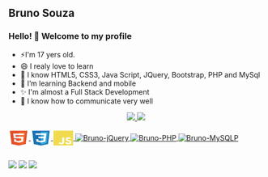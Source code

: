 <!--
### Hi there! 👋 Welcome to my profile

**BrunoVini/BrunoVini** is a ✨ _special_ ✨ repository because its `README.md` (this file) appears on your GitHub profile.

Here are some ideas to get you started:

- 🔭 I’m currently working on ...
- 🌱 I’m currently learning ...
- 👯 I’m looking to collaborate on ...
- 🤔 I’m looking for help with ...
- 💬 Ask me about ...
- 📫 How to reach me: ...
- 😄 Pronouns: ...
- ⚡ Fun fact: ...
-->

## Bruno Souza 

### Hello! 👋 Welcome to my profile

 - ⚡I'm 17 yers old. 
 - 😄 I realy love to learn
 - 🔭 I know HTML5, CSS3, Java Script, JQuery, Bootstrap, PHP and MySql
 - 🌱 I’m learning Backend and mobile
 - ✨ I'm almost a Full Stack Development
 - 💬 I know how to communicate very well

<div align="center">
  <a href="https://github.com/BrunoVini">
  <img height="180em" src="https://github-readme-stats.vercel.app/api?username=BrunoVini&show_icons=true&theme=dracula&include_all_commits=true&count_private=true"/>
  <img height="180em" src="https://github-readme-stats.vercel.app/api/top-langs/?username=BrunoVini&layout=compact&langs_count=7&theme=dracula"/>
</div>
 
 <div style="display: inline_block"><br>
  <img align="center" alt="Bruno-HTML" height="30" width="40" src="https://raw.githubusercontent.com/devicons/devicon/master/icons/html5/html5-original.svg">
  <img align="center" alt="Bruno-CSS" height="30" width="40" src="https://raw.githubusercontent.com/devicons/devicon/master/icons/css3/css3-original.svg">
  <img align="center" alt="Bruno-Js" height="30" width="40" src="https://raw.githubusercontent.com/devicons/devicon/master/icons/javascript/javascript-plain.svg">
  <img align="center" alt="Bruno-jQuery" height="30" width="40" src="https://cdn.jsdelivr.net/gh/devicons/devicon/icons/jquery/jquery-plain-wordmark.svg" />
  <img align="center" alt="Bruno-PHP" height="30" width="40" src="https://cdn.jsdelivr.net/gh/devicons/devicon/icons/php/php-plain.svg">
  <img align="center" alt="Bruno-MySQLP" height="30" width="40" src="https://cdn.jsdelivr.net/gh/devicons/devicon/icons/mysql/mysql-original-wordmark.svg" />
  <!-- <img align="right" alt="Bruno-pic" height="150" style="border-radius:50px;" src="https://media.discordapp.net/attachments/639956127056134178/890373478988013628/Publicacoes_Instagram_1_1.png?width=676&height=676">
</div> -->

 ##
 <a href="https://www.linkedin.com/in/brunovini04/" target="_blank"><img src="https://img.shields.io/badge/-LinkedIn-%230077B5?style=for-the-badge&logo=linkedin&logoColor=white" target="_blank"></a> 
 <a href = "mailto:brunoluz858@gmail.com"><img src="https://img.shields.io/badge/-Gmail-D14836?style=for-the-badge&logo=gmail&logoColor=white" target="_blank"></a>
 <a href = "https://t.me/brunoviniuser"><img src="https://img.shields.io/badge/Telegram-2CA5E0?style=for-the-badge&logo=telegram&logoColor=white" target="_blank"></a>

